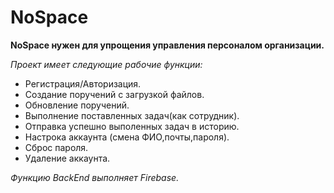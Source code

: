 # NoSpace

**NoSpace нужен для упрощения управления персоналом организации.**

*Проект имеет следующие рабочие функции:*
 - Регистрация/Авторизация.
 - Создание поручений с загрузкой файлов.
 - Обновление поручений.
 - Выполнение поставленных задач(как сотрудник).
 - Отправка успешно выполенных задач в историю.
 - Настрока аккаунта (смена ФИО,почты,пароля).
 - Сброс пароля.
 - Удаление аккаунта.

*Функцию BackEnd выполняет Firebase.*